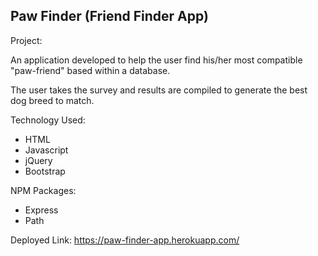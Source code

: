 ## Paw Finder (Friend Finder App)

Project:

An application developed to help the user find his/her most compatible "paw-friend" based within a  database. 

The user takes the survey and results are compiled to generate the best dog breed to match. 

Technology Used:
- HTML
- Javascript
- jQuery
- Bootstrap

NPM Packages:
- Express
- Path


Deployed Link: https://paw-finder-app.herokuapp.com/